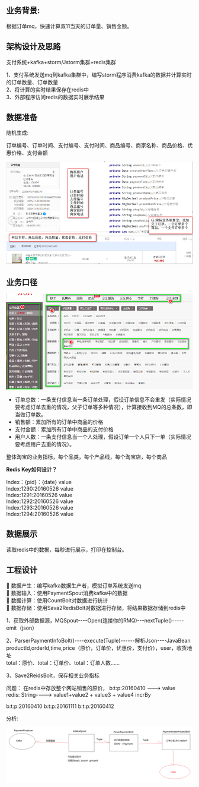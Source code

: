 
## 业务背景:

根据订单mq，快速计算双11当天的订单量、销售金额。

## 架构设计及思路

支付系统+kafka+storm/Jstorm集群+redis集群

1、支付系统发送mq到kafka集群中，编写storm程序消费kafka的数据并计算实时的订单数量、订单数量<br>
2、将计算的实时结果保存在redis中<br>
3、外部程序访问redis的数据实时展示结果<br>

## 数据准备

随机生成:

订单编号、订单时间、支付编号、支付时间、商品编号、商家名称、商品价格、优惠价格、支付金额

![实时交易01](https://github.com/bigDataHell/Kangaroo-/blob/master/images/storm_%E5%AE%9E%E6%97%B6%E4%BA%A4%E6%98%9301.png)


## 业务口径

![实时交易02](https://github.com/bigDataHell/Kangaroo-/blob/master/images/storm_%E5%AE%9E%E6%97%B6%E4%BA%A4%E6%98%9302.png)

* 订单总数：一条支付信息当一条订单处理，假设订单信息不会重发（实际情况要考虑订单去重的情况，父子订单等多种情况），计算接收到MQ的总条数，即当做订单数。
*	销售额：累加所有的订单中商品的价格
*	支付金额：累加所有订单中商品的支付价格
*	用户人数：一条支付信息当一个人处理，假设订单一个人只下一单（实际情况要考虑用户去重的情况）。

整体淘宝的业务指标，每个品类，每个产品线，每个淘宝店，每个商品

**Redis Key如何设计？**

Index：{pid}：{date}   value <br>
Index:1290:20160526   value <br>
Index:1291:20160526   value <br>
Index:1292:20160526   value <br>
Index:1293:20160526   value <br>
Index:1294:20160526   value <br>

## 数据展示

读取redis中的数据，每秒进行展示，打印在控制台。

## 工程设计

	数据产生：编写kafka数据生产者，模拟订单系统发送mq <br>
	数据输入：使用PaymentSpout消费kafka中的数据<br>
	数据计算：使用CountBolt对数据进行统计<br>
	数据存储：使用Sava2RedisBolt对数据进行存储，将结果数据存储到redis中<br>


1、获取外部数据源，MQSpout----Open(连接你的RMQ)---nextTuple()-----emit（json）

2、ParserPaymentInfoBolt()----execute(Tuple)------解析Json----JavaBean<br>
   productId,orderId,time,price（原价，订单价，优惠价，支付价），user，收货地址<br>
   total：原价、total：订单价、total：订单人数……
   
3、Save2ReidsBolt，保存相关业务指标

  问题：   在redis中存放整个网站销售的原价，  b:t:p:20160410 ---> value <br>
	         redis:   String----> value1+value2 + value3 + value4  incrBy
     
b:t:p:20160410
b:t:p:20161111
b:t:p:20160412


分析: 


![实时分析03](https://github.com/bigDataHell/Kangaroo-/blob/master/images/storm_%E5%AE%9E%E6%97%B6%E5%88%86%E6%9E%9003.png)





